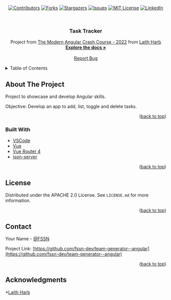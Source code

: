 <!-- PROJECT SHIELDS -->

<div align="center">

[![Contributors][contributors-shield]][contributors-url]
[![Forks][forks-shield]][forks-url]
[![Stargazers][stars-shield]][stars-url]
[![Issues][issues-shield]][issues-url]
[![MIT License][license-shield]][license-url]
[![LinkedIn][linkedin-shield]][linkedin-url]

</div>


<br />

  <h3 align="center">Task Tracker</h3>

  <p align="center">
   Project from  <a href="https://www.youtube.com/watch?v=WHv1YQUg6ow">The Modern Angular Crash Course - 2022</a> from <a href="https://github.com/harblaith7/">Laith Harb</a>
    <br />  
    <a href="https://github.com/fssn-dev/team-generator--angular"><strong>Explore the docs »</strong></a>
    <br />
    <br />
     <!--
    <a href="https://github.com/othneildrew/Best-README-Template">View Demo</a>
    ·
    -->
    <a href="https://github.com/fssn-dev/team-generator--angular/issues">Report Bug</a>
    <!--
    ·
    <a href="#/issues">Request Feature</a>
    <!--
  </p>
</div>

<!-- TABLE OF CONTENTS -->
<details>
  <summary>Table of Contents</summary>
  <ol>
    <li>
      <a href="#about-the-project">About The Project</a>
      <ul>
        <li><a href="#built-with">Built With</a></li>
      </ul>
    </li>
    <li><a href="#license">License</a></li>
    <li><a href="#contact">Contact</a></li>
  </ol>
</details>

<!-- ABOUT THE PROJECT -->
## About The Project

Project to showcase  and develop Angular skills.


Objective: Develop an app to add, list, toggle and delete tasks.


<p align="right">(<a href="#top">back to top</a>)</p>


### Built With

* [VSCode](https://code.visualstudio.com/)
* [Vue](https://vuejs.org/)
* [Vue Router 4](https://next.router.vuejs.org/)
* [json-server](https://github.com/typicode/json-server)


<p align="right">(<a href="#top">back to top</a>)</p>


<!-- LICENSE -->
## License

Distributed under the APACHE 2.0 License. See `LICENSE.md` for more information.

<p align="right">(<a href="#top">back to top</a>)</p>


<!-- CONTACT -->
## Contact

Your Name - [@FSSN](https://www.linkedin.com/in/fssn)

Project Link: [https://github.com/fssn-dev/team-generator--angular](https://github.com/fssn-dev/team-generator--angular)

<p align="right">(<a href="#top">back to top</a>)</p>

<!-- ACKNOWLEDGMENTS -->

## Acknowledgments

*[Laith Harb](https://github.com/harblaith7/)



[contributors-shield]: https://img.shields.io/github/contributors/fssn-dev/team-generator--angular.svg?style=for-the-badge
[contributors-url]: https://github.com/fssn-dev/team-generator--angular/graphs/contributors
[forks-shield]: https://img.shields.io/github/forks/fssn-dev/team-generator--angular.svg?style=for-the-badge
[forks-url]: https://github.com/fssn-dev/team-generator--angular/network/members
[stars-shield]: https://img.shields.io/github/stars/fssn-dev/team-generator--angular.svg?style=for-the-badge
[stars-url]: https://github.com/fssn-dev/team-generator--angular/stargazers
[issues-shield]: https://img.shields.io/github/issues/fssn-dev/team-generator--angular.svg?style=for-the-badge
[issues-url]: https://github.com/fssn-dev/team-generator--angular/issues
[license-shield]: https://img.shields.io/github/license/fssn-dev/team-generator--angular.svg?style=for-the-badge
[license-url]: https://github.com/fssn-dev/team-generator--angular/blob/main/License.md
[linkedin-shield]: https://img.shields.io/badge/-LinkedIn-black.svg?style=for-the-badge&logo=linkedin&colorB=555
[linkedin-url]: https://linkedin.com/in/fssn
